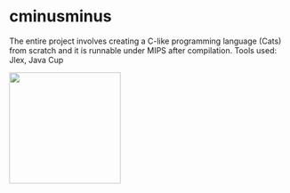 # cminusminus

The entire project involves creating a C-like programming language (Cats) from scratch and it is runnable under MIPS after compilation.
Tools used: Jlex, Java Cup

<img width ="200" src="https://camo.githubusercontent.com/dc2a10d29e5252630a920d177af22c06b192aaa2/687474703a2f2f64726976652e676f6f676c652e636f6d2f75633f6578706f72743d766965772669643d314c5561654c62446b565345787a567562776c4d6e6e4544544637705461737151">

